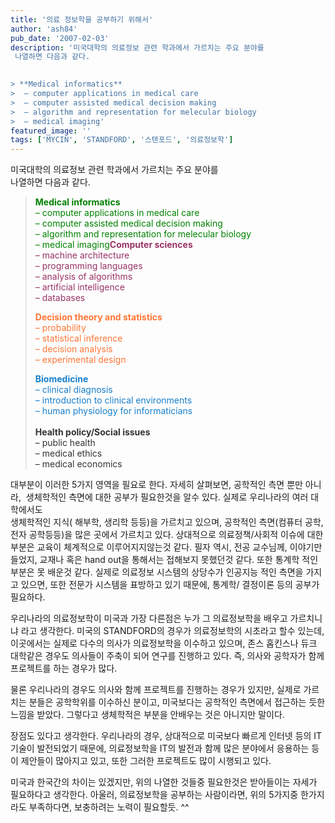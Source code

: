 ```yaml
---
title: '의료 정보학을 공부하기 위해서'
author: 'ash84'
pub_date: '2007-02-03'
description: '미국대학의 의료정보 관련 학과에서 가르치는 주요 분야를   
 나열하면 다음과 같다.

  
> **Medical informatics**  
>  – computer applications in medical care  
>  – computer assisted medical decision making  
>  – algorithm and representation for melecular biology  
>  – medical imaging'
featured_image: ''
tags: ['MYCIN', 'STANDFORD', '스탠포드', '의료정보학']
---
```



미국대학의 의료정보 관련 학과에서 가르치는 주요 분야를   
 나열하면 다음과 같다.

  
> <font color="#008000">**Medical informatics**  
>  – computer applications in medical care  
>  – computer assisted medical decision making  
>  – algorithm and representation for melecular biology  
>  – medical imaging</font><font color="#993366">**Computer sciences**  
>  – machine architecture  
>  – programming languages  
>  – analysis of algorithms  
>  – artificial intelligence  
>  – databases</font>
> 
> <font color="#ff7635">**Decision theory and statistics**  
>  – probability  
>  – statistical inference  
>  – decision analysis  
>  – experimental design</font>
> 
> <font color="#177fcd">**Biomedicine**  
>  – clinical diagnosis  
>  – introduction to clinical environments  
>  – human physiology for informaticians  
> </font>  
> <font color="#333333">**Health policy/Social issues**  
>  – public health  
>  – medical ethics  
>  – medical economics</font>

대부분이 이러한 5가지 영역을 필요로 한다. 자세히 살펴보면, 공학적인 측면 뿐만 아니라,  생체학적인 측면에 대한 공부가 필요한것을 알수 있다. 실제로 우리나라의 여러 대학에서도  
 생체학적인 지식( 해부학, 생리학 등등)을 가르치고 있으며, 공학적인 측면(컴퓨터 공학, 전자 공학등등)을 많은 곳에서 가르치고 있다. 상대적으로 의료정책/사회적 이슈에 대한 부분은 교육이 체계적으로 이루어지지않는것 같다. 필자 역시, 전공 교수님께, 이야기만 들었지, 교재나 혹은 hand out을 통해서는 접해보지 못했던것 같다. 또한 통계학 적인 부분은 못 배운것 같다. 실제로 의료정보 시스템의 상당수가 인공지능 적인 측면을 가지고 있으면, 또한 전문가 시스템을 표방하고 있기 때문에, 통계학/ 결정이론 등의 공부가 필요하다.

우리나라의 의료정보학이 미국과 가장 다른점은 누가 그 의료정보학을 배우고 가르치니냐 라고 생각한다. 미국의 STANDFORD의 경우가 의료정보학의 시초라고 할수 있는데, 이곳에서는 실제로 다수의 의사가 의료정보학을 이수하고 있으며, 존스 홉킨스나 듀크 대학같은 경우도 의사들이 주축이 되어 연구를 진행하고 있다. 즉, 의사와 공학자가 함께 프로젝트를 하는 경우가 많다.

물론 우리나라의 경우도 의사와 함께 프로젝트를 진행하는 경우가 있지만, 실제로 가르치는 분들은 공학학위를 이수하신 분이고, 미국보다는 공학적인 측면에서 접근하는 듯한 느낌을 받았다. 그렇다고 생체학적은 부분을 안배우는 것은 아니지만 말이다.

장점도 있다고 생각한다. 우리나라의 경우, 상대적으로 미국보다 빠르게 인터넷 등의 IT기술이 발전되었기 때문에, 의료정보학을 IT의 발전과 함께 많은 분야에서 응용하는 등이 제안들이 많아지고 있고, 또한 그러한 프로젝트도 많이 시행되고 있다.

미국과 한국간의 차이는 있겠지만, 위의 나열한 것들중 필요한것은 받아들이는 자세가 필요하다고 생각한다. 아울러, 의료정보학을 공부하는 사람이라면, 위의 5가지중 한가지라도 부족하다면, 보충하려는 노력이 필요할듯. ^^



